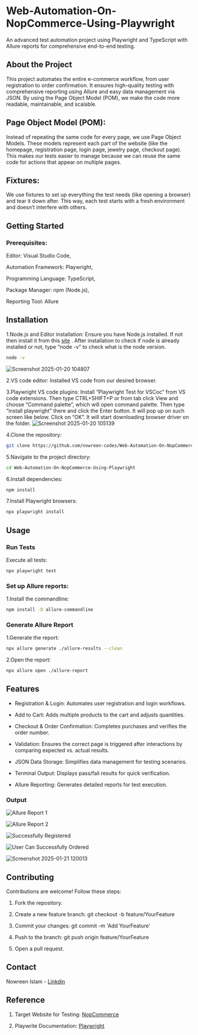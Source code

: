 # Web-Automation-On-NopCommerce-Using-Playwright
An advanced test automation project using Playwright and TypeScript with Allure reports for comprehensive end-to-end testing.


## About the Project
This project automates the entire e-commerce workflow, from user registration to order confirmation. It ensures high-quality testing with comprehensive reporting using Allure and easy data management via JSON.  By using the Page Object Model (POM), we make the code more readable, maintainable, and scalable.


## Page Object Model (POM): 
Instead of repeating the same code for every page, we use Page Object Models. These models represent each part of the website (like the homepage, registration page, login page, jewelry page, checkout page). This makes our tests easier to manage because we can reuse the same code for actions that appear on multiple pages.


## Fixtures: 
We use fixtures to set up everything the test needs (like opening a browser) and tear it down after. This way, each test starts with a fresh environment and doesn’t interfere with others. 


## Getting Started


### Prerequisites:


Editor: Visual Studio Code,


Automation Framework: Playwright,


Programming Language: TypeScript,


Package Manager: npm (Node.js),


Reporting Tool: Allure


## Installation
1.Node.js and Editor installation: Ensure you have Node.js installed. If not then install it from this [site](https://nodejs.org/en) . After installation to check if node is already installed or not, type “node -v” to check what is the node version.

```bash
node -v
```


![Screenshot 2025-01-20 104807](https://github.com/user-attachments/assets/01e3fe2d-c3f6-4998-8a9b-7d12cbb466eb)



2.VS code editor: Installed VS code from our desired browser. 


3.Playwright VS code plugins: Install “Playwright Test for VSCoc” from VS code extensions. Then type CTRL+SHIFT+P or from tab click View and choose “Command palette”, which will open command palette. Then type “install playwright” there and click the Enter button. 
It will pop up on such screen like below. Click on “OK”. It will start downloading browser driver on the folder. 
![Screenshot 2025-01-20 105139](https://github.com/user-attachments/assets/121897d2-de65-4c73-967f-22cbc34e08bd)



4.Clone the repository: 
```bash 
git clone https://github.com/nowreen-codes/Web-Automation-On-NopCommerce-Using-Playwright.git
```


5.Navigate to the project directory: 
```bash 
cd Web-Automation-On-NopCommerce-Using-Playwright
```


6.Install dependencies:
```bash 
npm install
 ```


7.Install Playwright browsers:  
```bash 
npx playwright install
 ```


## Usage


### Run Tests


Execute all tests: 
```bash  
npx playwright test
 ```


### Set up Allure reports:
1.Install the commandline:
```bash 
npm install -D allure-commandline
 ```


### Generate Allure Report
1.Generate the report:
```bash   
npx allure generate ./allure-results --clean
```


2.Open the report:
```bash 
npx allure open ./allure-report
 ```


## Features
- Registration & Login: Automates user registration and login workflows.


- Add to Cart: Adds multiple products to the cart and adjusts quantities.


- Checkout & Order Confirmation: Completes purchases and verifies the order number.


- Validation: Ensures the correct page is triggered after interactions by comparing expected vs. actual results.


- JSON Data Storage: Simplifies data management for testing scenarios.


- Terminal Output: Displays pass/fail results for quick verification.


- Allure Reporting: Generates detailed reports for test execution.



### Output





![Allure Report 1](https://github.com/user-attachments/assets/a637daed-d884-4dfd-93f1-77a9e7e9f39d)











![Allure Report 2](https://github.com/user-attachments/assets/b35f14ac-0aa8-4074-b76d-51ec6791d35f)










![Successfully Registered](https://github.com/user-attachments/assets/21340cf2-703c-494a-995b-251f296c8126)









![User Can Successfully Ordered](https://github.com/user-attachments/assets/c5aa3713-3c3d-444c-980e-bd9e8dde1d67)






![Screenshot 2025-01-21 120013](https://github.com/user-attachments/assets/170dffcd-0589-418c-932e-30fb99f2b8ac)








## Contributing
Contributions are welcome! Follow these steps:


1. Fork the repository.


2. Create a new feature branch: git checkout -b feature/YourFeature

3. Commit your changes: git commit -m 'Add YourFeature'

4. Push to the branch: git push origin feature/YourFeature

5. Open a pull request.

## Contact
Nowreen Islam - [Linkdin](https://www.linkedin.com/in/nowreen-islam/) 


## Reference


1. Target Website for Testing: [NopCommerce](https://test460.nop-station.com/en/)


2. Playwrite Documentation: [Playwright](https://playwright.dev/docs/intro)


